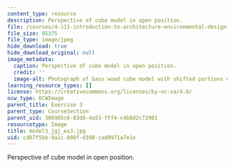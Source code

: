 ```yaml
---
content_type: resource
description: Perspective of cube model in open position.
file: /courses/4-111-introduction-to-architecture-environmental-design-spring-2014/cd67f5bb9a1c808fd390cad9971a7e1e_model3_jgj_ex3.jpg
file_size: 95375
file_type: image/jpeg
hide_download: true
hide_download_original: null
image_metadata:
  caption: Perspective of cube model in open position.
  credit: ''
  image-alt: Photograph of bass wood cube model with shifted portions of the cube.
learning_resource_types: []
license: https://creativecommons.org/licenses/by-nc-sa/4.0/
ocw_type: OCWImage
parent_title: Exercise 3
parent_type: CourseSection
parent_uid: 306905c6-83d8-4a53-fff4-c4b8d2c72901
resourcetype: Image
title: model3_jgj_ex3.jpg
uid: cd67f5bb-9a1c-808f-d390-cad9971a7e1e
---
```

Perspective of cube model in open position.